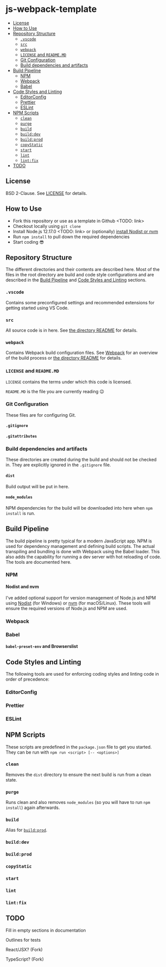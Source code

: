# js-webpack-template

- [License](#license)
- [How to Use](#how-to-use)
- [Repository Structure](#repository-structure)
  - [`.vscode`](#vscode)
  - [`src`](#src)
  - [`webpack`](#webpack)
  - [`LICENSE` and `README.MD`](#license-and-readmemd)
  - [Git Configuration](#git-configuration)
  - [Build dependencies and artifacts](#build-dependencies-and-artifacts)
- [Build Pipeline](#build-pipeline)
  - [NPM](#npm)
  - [Webpack](#webpack-1)
  - [Babel](#babel)
- [Code Styles and Linting](#code-styles-and-linting)
  - [EditorConfig](#editorconfig)
  - [Prettier](#prettier)
  - [ESLint](#eslint)
- [NPM Scripts](#npm-scripts)
  - [`clean`](#clean)
  - [`purge`](#purge)
  - [`build`](#build)
  - [`build:dev`](#builddev)
  - [`build:prod`](#buildprod)
  - [`copyStatic`](#copystatic)
  - [`start`](#start)
  - [`lint`](#lint)
  - [`lint:fix`](#lintfix)
- [TODO](#todo)

## License

BSD 2-Clause. See [LICENSE](/LICENSE) for details.

## How to Use

- Fork this repository or use as a template in Github <TODO: link>
- Checkout locally using `git clone`
- Install Node.js 12.17.0 <TODO: link> or (optionally) [install Nodist or nvm](#nodist-and-nvm)
- Run `npm install` to pull down the required dependencies
- Start coding :sunglasses:

## Repository Structure

The different directories and their contents are described here. Most of the files in the root directory are build and code style configurations and are described in the [Build Pipeline](#build-pipeline) and [Code Styles and Linting](#code-styles-and-linting) sections.

### `.vscode`

Contains some preconfigured settings and recommended extensions for getting started using VS Code.

### `src`

All source code is in here. See [the directory README](/src) for details.

### `webpack`

Contains Webpack build configuration files. See [Webpack](#webpack-1) for an overview of the build process or [the directory README](/webpack) for details.

### `LICENSE` and `README.MD`

`LICENSE` contains the terms under which this code is licensed.

`README.MD` is the file you are currently reading :wink:

### Git Configuration

These files are for configuring Git.

#### `.gitignore`

#### `.gitattributes`

### Build dependencies and artifacts

These directories are created during the build and should not be checked in. They are explicitly ignored in the `.gitignore` file.

#### `dist`

Build output will be put in here.

#### `node_modules`

NPM dependencies for the build will be downloaded into here when `npm install` is run.

## Build Pipeline

The build pipeline is pretty typical for a modern JavaScript app. NPM is used for dependency management and defining build scripts. The actual transpiling and bundling is done with Webpack using the Babel loader. This also adds the capability for running a dev server with hot reloading of code. The tools are documented here.

### NPM

#### Nodist and nvm

I've added optional support for version management of Node.js and NPM using [Nodist](https://github.com/nullivex/nodist) (for Windows) or [nvm](https://github.com/nvm-sh/nvm) (for macOS/Linux). These tools will ensure the required versions of Node.js and NPM are used.

### Webpack

### Babel

#### `babel-preset-env` and Browserslist

## Code Styles and Linting

The following tools are used for enforcing coding styles and linting code in order of precedence:

### EditorConfig

### Prettier

### ESLint

## NPM Scripts

These scripts are predefined in the `package.json` file to get you started. They can be run with `npm run <script> [-- <options>]`

### `clean`

Removes the `dist` directory to ensure the next build is run from a clean state.

### `purge`

Runs clean and also removes `node_modules` (so you will have to run `npm install`) again afterwards.

### `build`

Alias for [`build:prod`](#buildprod).

### `build:dev`

### `build:prod`

### `copyStatic`

### `start`

### `lint`

### `lint:fix`

## TODO

Fill in empty sections in documentation

Outlines for tests

React/JSX? (Fork)

TypeScript? (Fork)
